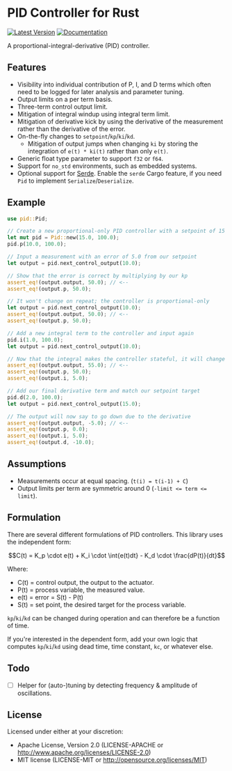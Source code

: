 # PID Controller for Rust
[![Latest Version]][crates.io] [![Documentation]][docs.rs] 

[Build Status]: https://api.travis-ci.org/braincore/pid-rs.svg?branch=master
[Latest Version]: https://img.shields.io/crates/v/pid.svg
[crates.io]: https://crates.io/crates/pid
[Documentation]: https://docs.rs/pid/badge.svg
[docs.rs]: https://docs.rs/pid

A proportional-integral-derivative (PID) controller.

## Features

* Visibility into individual contribution of P, I, and D terms which often
  need to be logged for later analysis and parameter tuning.
* Output limits on a per term basis.
* Three-term control output limit.
* Mitigation of integral windup using integral term limit.
* Mitigation of derivative kick by using the derivative of the measurement
  rather than the derivative of the error.
* On-the-fly changes to `setpoint`/`kp`/`ki`/`kd`.
  * Mitigation of output jumps when changing `ki` by storing the integration of
    `e(t) * ki(t)` rather than only `e(t)`.
* Generic float type parameter to support `f32` or `f64`.
* Support for `no_std` environments, such as embedded systems.
* Optional support for [Serde](https://crates.io/crates/serde). Enable the
  `serde` Cargo feature, if you need `Pid` to implement
  `Serialize`/`Deserialize`.

## Example

```rust
use pid::Pid;

// Create a new proportional-only PID controller with a setpoint of 15
let mut pid = Pid::new(15.0, 100.0);
pid.p(10.0, 100.0);

// Input a measurement with an error of 5.0 from our setpoint
let output = pid.next_control_output(10.0);

// Show that the error is correct by multiplying by our kp
assert_eq!(output.output, 50.0); // <--
assert_eq!(output.p, 50.0);

// It won't change on repeat; the controller is proportional-only
let output = pid.next_control_output(10.0);
assert_eq!(output.output, 50.0); // <--
assert_eq!(output.p, 50.0);

// Add a new integral term to the controller and input again
pid.i(1.0, 100.0);
let output = pid.next_control_output(10.0);

// Now that the integral makes the controller stateful, it will change
assert_eq!(output.output, 55.0); // <--
assert_eq!(output.p, 50.0);
assert_eq!(output.i, 5.0);

// Add our final derivative term and match our setpoint target
pid.d(2.0, 100.0);
let output = pid.next_control_output(15.0);

// The output will now say to go down due to the derivative
assert_eq!(output.output, -5.0); // <--
assert_eq!(output.p, 0.0);
assert_eq!(output.i, 5.0);
assert_eq!(output.d, -10.0);
```

## Assumptions

* Measurements occur at equal spacing. (`t(i) = t(i-1) + C`)
* Output limits per term are symmetric around 0 (`-limit <= term <= limit`).

## Formulation

There are several different formulations of PID controllers. This library
uses the independent form:

```math
C(t) = K_p \cdot e(t) + K_i \cdot \int{e(t)dt} - K_d \cdot \frac{dP(t)}{dt}
```

Where:

- C(t) = control output, the output to the actuator.
- P(t) = process variable, the measured value.
- e(t) = error = S(t) - P(t)
- S(t) = set point, the desired target for the process variable.

`kp`/`ki`/`kd` can be changed during operation and can therefore be a function
of time.

If you're interested in the dependent form, add your own logic that computes
`kp`/`ki`/`kd` using dead time, time constant, `kc`, or whatever else.

## Todo

- [ ] Helper for (auto-)tuning by detecting frequency & amplitude of
      oscillations.

## License

Licensed under either at your discretion:

- Apache License, Version 2.0 (LICENSE-APACHE or http://www.apache.org/licenses/LICENSE-2.0)
- MIT license (LICENSE-MIT or http://opensource.org/licenses/MIT)
